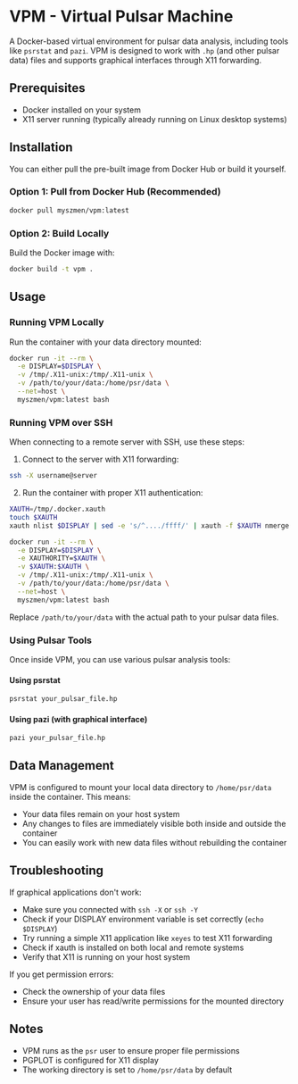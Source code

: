 # VPM - Virtual Pulsar Machine

A Docker-based virtual environment for pulsar data analysis, including tools like `psrstat` and `pazi`. VPM is designed to work with `.hp` (and other pulsar data) files and supports graphical interfaces through X11 forwarding.

## Prerequisites

- Docker installed on your system
- X11 server running (typically already running on Linux desktop systems)

## Installation

You can either pull the pre-built image from Docker Hub or build it yourself.

### Option 1: Pull from Docker Hub (Recommended)

```bash
docker pull myszmen/vpm:latest
```

### Option 2: Build Locally

Build the Docker image with:

```bash
docker build -t vpm .
```

## Usage

### Running VPM Locally

Run the container with your data directory mounted:

```bash
docker run -it --rm \
  -e DISPLAY=$DISPLAY \
  -v /tmp/.X11-unix:/tmp/.X11-unix \
  -v /path/to/your/data:/home/psr/data \
  --net=host \
  myszmen/vpm:latest bash
```

### Running VPM over SSH

When connecting to a remote server with SSH, use these steps:

1. Connect to the server with X11 forwarding:
```bash
ssh -X username@server
```

2. Run the container with proper X11 authentication:
```bash
XAUTH=/tmp/.docker.xauth
touch $XAUTH
xauth nlist $DISPLAY | sed -e 's/^..../ffff/' | xauth -f $XAUTH nmerge -

docker run -it --rm \
  -e DISPLAY=$DISPLAY \
  -e XAUTHORITY=$XAUTH \
  -v $XAUTH:$XAUTH \
  -v /tmp/.X11-unix:/tmp/.X11-unix \
  -v /path/to/your/data:/home/psr/data \
  --net=host \
  myszmen/vpm:latest bash
```

Replace `/path/to/your/data` with the actual path to your pulsar data files.

### Using Pulsar Tools

Once inside VPM, you can use various pulsar analysis tools:

#### Using psrstat
```bash
psrstat your_pulsar_file.hp
```

#### Using pazi (with graphical interface)
```bash
pazi your_pulsar_file.hp
```

## Data Management

VPM is configured to mount your local data directory to `/home/psr/data` inside the container. This means:
- Your data files remain on your host system
- Any changes to files are immediately visible both inside and outside the container
- You can easily work with new data files without rebuilding the container

## Troubleshooting

If graphical applications don't work:
- Make sure you connected with `ssh -X` or `ssh -Y`
- Check if your DISPLAY environment variable is set correctly (`echo $DISPLAY`)
- Try running a simple X11 application like `xeyes` to test X11 forwarding
- Check if xauth is installed on both local and remote systems
- Verify that X11 is running on your host system

If you get permission errors:
- Check the ownership of your data files
- Ensure your user has read/write permissions for the mounted directory

## Notes

- VPM runs as the `psr` user to ensure proper file permissions
- PGPLOT is configured for X11 display
- The working directory is set to `/home/psr/data` by default
